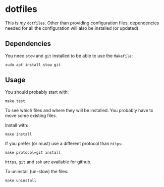 # dotfiles

This is *my* `dotfiles`. Other than providing configuration files, dependencies needed for all the configuration will also be installed (or updated).

## Dependencies
You need `stow` and `git` installed to be able to use the `Makefile`:

    sudo apt install stow git

## Usage
You should probably start with:

    make test

To see which files and where they will be installed. You probably have to move some existing files.

Install with:

    make install

If you prefer (or must) use a different protocol than `https`:

    make protocol=git install

`https`, `git` and `ssh` are available for github.

To uninstall (un-stow) the files:

    make uninstall

